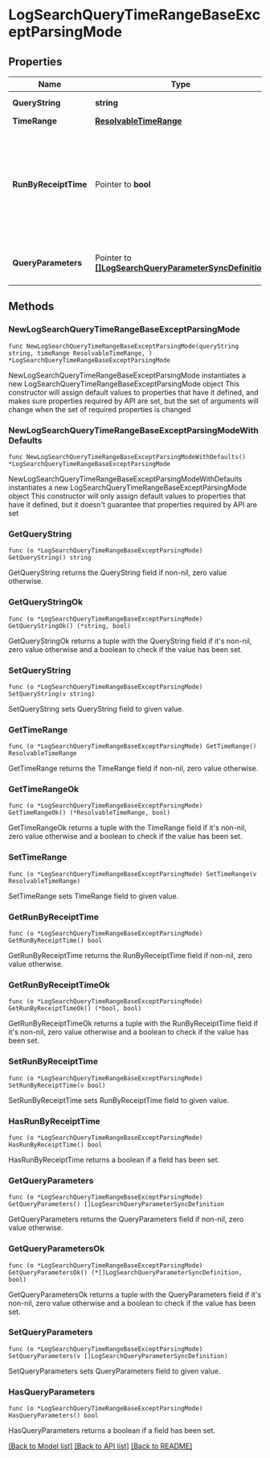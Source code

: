 # LogSearchQueryTimeRangeBaseExceptParsingMode

## Properties

Name | Type | Description | Notes
------------ | ------------- | ------------- | -------------
**QueryString** | **string** | Query to perform. | 
**TimeRange** | [**ResolvableTimeRange**](ResolvableTimeRange.md) |  | 
**RunByReceiptTime** | Pointer to **bool** | This has the value &#x60;true&#x60; if the search is to be run by receipt time and &#x60;false&#x60; if it is to be run by message time. | [optional] [default to false]
**QueryParameters** | Pointer to [**[]LogSearchQueryParameterSyncDefinition**](LogSearchQueryParameterSyncDefinition.md) | Definition of the query parameters. | [optional] 

## Methods

### NewLogSearchQueryTimeRangeBaseExceptParsingMode

`func NewLogSearchQueryTimeRangeBaseExceptParsingMode(queryString string, timeRange ResolvableTimeRange, ) *LogSearchQueryTimeRangeBaseExceptParsingMode`

NewLogSearchQueryTimeRangeBaseExceptParsingMode instantiates a new LogSearchQueryTimeRangeBaseExceptParsingMode object
This constructor will assign default values to properties that have it defined,
and makes sure properties required by API are set, but the set of arguments
will change when the set of required properties is changed

### NewLogSearchQueryTimeRangeBaseExceptParsingModeWithDefaults

`func NewLogSearchQueryTimeRangeBaseExceptParsingModeWithDefaults() *LogSearchQueryTimeRangeBaseExceptParsingMode`

NewLogSearchQueryTimeRangeBaseExceptParsingModeWithDefaults instantiates a new LogSearchQueryTimeRangeBaseExceptParsingMode object
This constructor will only assign default values to properties that have it defined,
but it doesn't guarantee that properties required by API are set

### GetQueryString

`func (o *LogSearchQueryTimeRangeBaseExceptParsingMode) GetQueryString() string`

GetQueryString returns the QueryString field if non-nil, zero value otherwise.

### GetQueryStringOk

`func (o *LogSearchQueryTimeRangeBaseExceptParsingMode) GetQueryStringOk() (*string, bool)`

GetQueryStringOk returns a tuple with the QueryString field if it's non-nil, zero value otherwise
and a boolean to check if the value has been set.

### SetQueryString

`func (o *LogSearchQueryTimeRangeBaseExceptParsingMode) SetQueryString(v string)`

SetQueryString sets QueryString field to given value.


### GetTimeRange

`func (o *LogSearchQueryTimeRangeBaseExceptParsingMode) GetTimeRange() ResolvableTimeRange`

GetTimeRange returns the TimeRange field if non-nil, zero value otherwise.

### GetTimeRangeOk

`func (o *LogSearchQueryTimeRangeBaseExceptParsingMode) GetTimeRangeOk() (*ResolvableTimeRange, bool)`

GetTimeRangeOk returns a tuple with the TimeRange field if it's non-nil, zero value otherwise
and a boolean to check if the value has been set.

### SetTimeRange

`func (o *LogSearchQueryTimeRangeBaseExceptParsingMode) SetTimeRange(v ResolvableTimeRange)`

SetTimeRange sets TimeRange field to given value.


### GetRunByReceiptTime

`func (o *LogSearchQueryTimeRangeBaseExceptParsingMode) GetRunByReceiptTime() bool`

GetRunByReceiptTime returns the RunByReceiptTime field if non-nil, zero value otherwise.

### GetRunByReceiptTimeOk

`func (o *LogSearchQueryTimeRangeBaseExceptParsingMode) GetRunByReceiptTimeOk() (*bool, bool)`

GetRunByReceiptTimeOk returns a tuple with the RunByReceiptTime field if it's non-nil, zero value otherwise
and a boolean to check if the value has been set.

### SetRunByReceiptTime

`func (o *LogSearchQueryTimeRangeBaseExceptParsingMode) SetRunByReceiptTime(v bool)`

SetRunByReceiptTime sets RunByReceiptTime field to given value.

### HasRunByReceiptTime

`func (o *LogSearchQueryTimeRangeBaseExceptParsingMode) HasRunByReceiptTime() bool`

HasRunByReceiptTime returns a boolean if a field has been set.

### GetQueryParameters

`func (o *LogSearchQueryTimeRangeBaseExceptParsingMode) GetQueryParameters() []LogSearchQueryParameterSyncDefinition`

GetQueryParameters returns the QueryParameters field if non-nil, zero value otherwise.

### GetQueryParametersOk

`func (o *LogSearchQueryTimeRangeBaseExceptParsingMode) GetQueryParametersOk() (*[]LogSearchQueryParameterSyncDefinition, bool)`

GetQueryParametersOk returns a tuple with the QueryParameters field if it's non-nil, zero value otherwise
and a boolean to check if the value has been set.

### SetQueryParameters

`func (o *LogSearchQueryTimeRangeBaseExceptParsingMode) SetQueryParameters(v []LogSearchQueryParameterSyncDefinition)`

SetQueryParameters sets QueryParameters field to given value.

### HasQueryParameters

`func (o *LogSearchQueryTimeRangeBaseExceptParsingMode) HasQueryParameters() bool`

HasQueryParameters returns a boolean if a field has been set.


[[Back to Model list]](../README.md#documentation-for-models) [[Back to API list]](../README.md#documentation-for-api-endpoints) [[Back to README]](../README.md)


